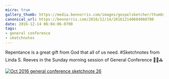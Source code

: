 ```yaml
---
micro: true
gallery_thumb: https://media.bennorris.com/images/gospelsketcher/thumbs/oct-16-4-reeves.jpg
canonical_url: https://bennorris.com/2016/12/14/201612140604060700
date: 2016-12-14 06:04:06-0700
tags:
- general conference
- sketchnotes
---
```


Repentance is a great gift from God that all of us need.
#Sketchnotes from Linda S. Reeves in the Sunday morning session of General Conference ✍🏼⛪️

[![Oct 2016 general conference sketchnote 26](https://media.bennorris.com/images/gospelsketcher/general-conference/oct-2016/oct-16-4-reeves.jpg)](https://media.bennorris.com/images/gospelsketcher/general-conference/oct-2016/oct-16-4-reeves.jpg)